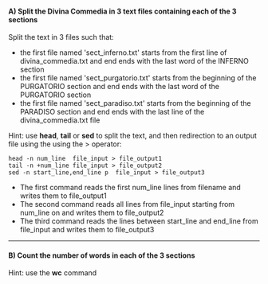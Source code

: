 

#### A) Split the Divina Commedia in 3 text files containing each of the 3 sections

Split the text in 3 files such that:
- the first file named 'sect_inferno.txt' starts from the first line of divina_commedia.txt and end ends with the last word of the INFERNO section
- the first file named 'sect_purgatorio.txt' starts from the beginning of the PURGATORIO section and end ends with the last word of the PURGATORIO section
- the first file named 'sect_paradiso.txt' starts from the beginning of the PARADISO section and end ends with the last line of the divina_commedia.txt file


Hint: use **head**, **tail** or **sed** to split the text, and then redirection to an output file using the using the > operator:

```
head -n num_line  file_input > file_output1
tail -n +num_line file_input > file_output2
sed -n start_line,end_line p  file_input > file_output3
```

- The first command reads the first num_line lines from filename and writes them to file_output1
- The second command reads all lines from file_input starting from num_line on and writes them to file_output2 
- The third command reads the lines between start_line and end_line from file_input and writes them to file_output3 

-----------

#### B) Count the number of words in each of the 3 sections

Hint: use the **wc** command

